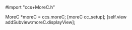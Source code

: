 #import "ccs+MoreC.h"

MoreC *moreC = ccs.moreC;
[moreC cc_setup];
[self.view addSubview:moreC.displayView];